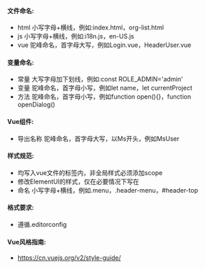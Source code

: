 #### 文件命名:
- html 小写字母+横线，例如:index.html，org-list.html
- js 小写字母+横线，例如:i18n.js，en-US.js
- vue 驼峰命名，首字母大写，例如Login.vue，HeaderUser.vue

#### 变量命名:
- 常量 大写字母加下划线，例如:const ROLE_ADMIN='admin'
- 变量 驼峰命名，首字母小写，例如let name，let currentProject
- 方法 驼峰命名，首字母小写，例如function open(){}，function openDialog()

#### Vue组件:
- 导出名称 驼峰命名，首字母大写，以Ms开头，例如MsUser

#### 样式规范:
- 均写入vue文件的<style scope></style>标签内，非全局样式必须添加scope
- 修改ElementUI的样式，仅在必要情况下写在<style></style>
- 命名 小写字母+横线，例如.menu，.header-menu，#header-top

#### 格式要求:
- 遵循.editorconfig

#### Vue风格指南:
- https://cn.vuejs.org/v2/style-guide/
